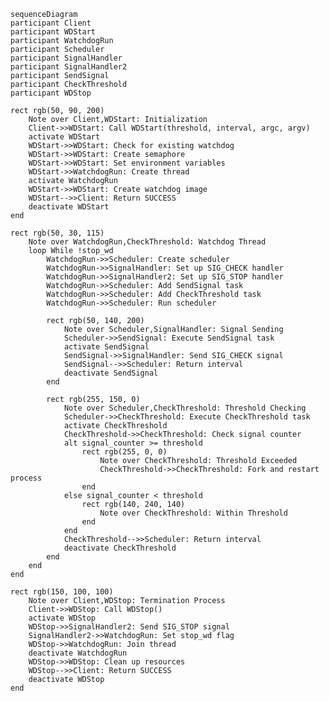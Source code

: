 





    sequenceDiagram
    participant Client
    participant WDStart
    participant WatchdogRun
    participant Scheduler
    participant SignalHandler
    participant SignalHandler2
    participant SendSignal
    participant CheckThreshold
    participant WDStop

    rect rgb(50, 90, 200)
        Note over Client,WDStart: Initialization
        Client->>WDStart: Call WDStart(threshold, interval, argc, argv)
        activate WDStart
        WDStart->>WDStart: Check for existing watchdog
        WDStart->>WDStart: Create semaphore
        WDStart->>WDStart: Set environment variables
        WDStart->>WatchdogRun: Create thread
        activate WatchdogRun
        WDStart->>WDStart: Create watchdog image
        WDStart-->>Client: Return SUCCESS
        deactivate WDStart
    end

    rect rgb(50, 30, 115)
        Note over WatchdogRun,CheckThreshold: Watchdog Thread
        loop While !stop_wd
            WatchdogRun->>Scheduler: Create scheduler
            WatchdogRun->>SignalHandler: Set up SIG_CHECK handler
            WatchdogRun->>SignalHandler2: Set up SIG_STOP handler
            WatchdogRun->>Scheduler: Add SendSignal task
            WatchdogRun->>Scheduler: Add CheckThreshold task
            WatchdogRun->>Scheduler: Run scheduler
            
            rect rgb(50, 140, 200)
                Note over Scheduler,SignalHandler: Signal Sending
                Scheduler->>SendSignal: Execute SendSignal task
                activate SendSignal
                SendSignal->>SignalHandler: Send SIG_CHECK signal
                SendSignal-->>Scheduler: Return interval
                deactivate SendSignal
            end
            
            rect rgb(255, 150, 0)
                Note over Scheduler,CheckThreshold: Threshold Checking
                Scheduler->>CheckThreshold: Execute CheckThreshold task
                activate CheckThreshold
                CheckThreshold->>CheckThreshold: Check signal counter
                alt signal_counter >= threshold
                    rect rgb(255, 0, 0)
                        Note over CheckThreshold: Threshold Exceeded
                        CheckThreshold->>CheckThreshold: Fork and restart process
                    end
                else signal_counter < threshold
                    rect rgb(140, 240, 140)
                        Note over CheckThreshold: Within Threshold
                    end
                end
                CheckThreshold-->>Scheduler: Return interval
                deactivate CheckThreshold
            end
        end
    end

    rect rgb(150, 100, 100)
        Note over Client,WDStop: Termination Process
        Client->>WDStop: Call WDStop()
        activate WDStop
        WDStop->>SignalHandler2: Send SIG_STOP signal
        SignalHandler2->>WatchdogRun: Set stop_wd flag
        WDStop->>WatchdogRun: Join thread
        deactivate WatchdogRun
        WDStop->>WDStop: Clean up resources
        WDStop-->>Client: Return SUCCESS
        deactivate WDStop
    end

